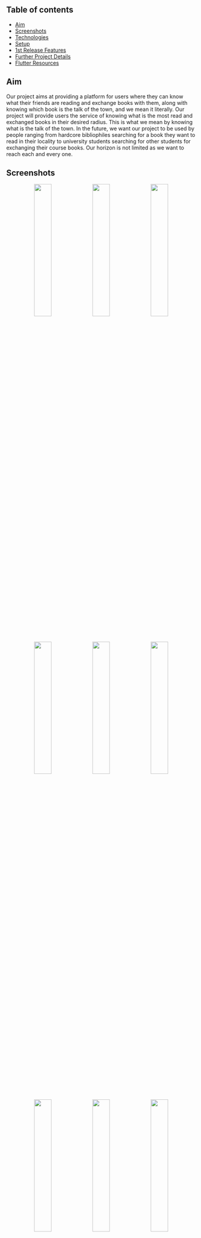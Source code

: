 ## Table of contents

* [Aim](#aim)
* [Screenshots](#screenshots)
* [Technologies](#technologies)
* [Setup](#setup)
* [1st Release Features](#1st-release-features)
* [Further Project Details](#further-project-details)
* [Flutter Resources](#flutter-resources)

## Aim

Our project aims at providing a platform for users where they can know what their friends are reading and exchange books with them, along with knowing which book is the talk of the town, and we mean it literally. Our project will provide users the service of knowing what is the most read and exchanged books in their desired radius. This is what we mean by knowing what is the talk of the town. In the future, we want our project to be used by people ranging from hardcore bibliophiles searching for a book they want to read in their locality to university students searching for other students for exchanging their course books. Our horizon is not limited as we want to reach each and every one.

## Screenshots

<p align = "Center">
 <img  src="https://user-images.githubusercontent.com/59333817/111777617-88d6ee80-88d9-11eb-994b-ecea2fc9b01c.jpeg" width="30%" height="30%" />
 <img  src="https://user-images.githubusercontent.com/59333817/111777662-97bda100-88d9-11eb-930a-2566fede248a.jpeg" width="30%" height="30%" />
 <img  src="https://user-images.githubusercontent.com/59333817/111777996-0ac71780-88da-11eb-947e-2ec0d4bc562b.jpeg" width="30%" height="30%" />
 </p>
 <br>
 <p align = "Center">
 <img  src="https://user-images.githubusercontent.com/59333817/111780909-0ac91680-88de-11eb-8761-58046afdaec8.jpeg" width="30%" height="30%" />
 <img  src="https://user-images.githubusercontent.com/59333817/111781130-2df3c600-88de-11eb-99f7-d08f2210c920.jpeg" width="30%" height="30%" />
 <img  src="https://user-images.githubusercontent.com/59333817/111780924-10bef780-88de-11eb-840e-c4b8f7fad08d.jpeg" width="30%" height="30%" />
  </p>
  <br>
  <p align = "Center">
 <img  src="https://user-images.githubusercontent.com/59333817/111782093-a35f9680-88de-11eb-935f-9836d7b3e89c.jpeg" width="30%" height="30%" />
 <img  src="https://user-images.githubusercontent.com/59333817/111782106-a65a8700-88de-11eb-94fa-52725570dbdb.jpeg" width="30%" height="30%" />
 <img  src="https://user-images.githubusercontent.com/59333817/111782207-c4c08280-88de-11eb-8c00-aece1493431b.jpeg" width="30%" height="30%" />
  </p>
  <br>

## Technologies

* Flutter  
* Firebase
* Figma
* Mapbox API

## Setup

```markdown
git clone https://github.com/Project-Easter/Flutter-UI
```

```markdown
cd Flutter-UI
```

```markdown
flutter run
```

## 1st Release Features

List of features ready:

* Google/Facebook/Mobile Authentication
* User Library
* Mapbox Location API
* Adding Bookmarks 
* Profile Page UI
* Settings UI

To-do list:

* App Terms and Conditions
* Auto-generated mail after the exchange  
* Book Recommendations via ML
* Manually changing the location.
* User Ratings
* User Reviews
* Backend Integrations  

## Further Project Details

* [Design (Might get changed in future)](https://www.figma.com/file/uhWQuE4EKDHR8AqH4p3eFK/Books-App?node-id=0%3A1)
* [Documentation](https://docs.google.com/document/d/1vd0gLJV_nUYALC1hlKB3z4tfM7827aw105ZUXYMtMSE/edit#)
* [Presentation](https://docs.google.com/presentation/d/1JixGIcBdiv_HLNc6sxt516U3mi4K08a_/edit#slide=id.p5)

## Flutter Resources

* [Lab: Write your first Flutter app](https://flutter.dev/docs/get-started/codelab)
* [Cookbook: Useful Flutter samples](https://flutter.dev/docs/cookbook)
* [Flutter Documentation](https://flutter.dev/docs)






Table of Contents
Softwares Required
Start Contributing
Screenshots



Softwares-Required:
Flutter Sdk
Android Studio/VS Code


Visit here to know how to install the mentioned requirements. It is flutter team's official docs over the installation. Also, you can check here for more info.

Start-Contributing:
Step 1: Fork this repository
A fork would place a copy of this project in your GitHub Account
Fork

Step 2: Clone the repository
Cloning the repository will place a local copy of project on your own machine

Copy the URL from the copy to clipboard icon

Copy To Clipboard

Open a terminal and run the following git command :

git clone https://github.com/<your-user-name>/Flutter-UI.git

Step 3: Create a branch
A branch is a way to keep your changes separate from the main part of the project called Master. For example if things go wrong and you are not happy with your changes you can simply delete the branch and the main project won't be affected.
Change to the repository directory on your computer (if you are not already there):

cd Flutter-UI

Now create a branch using the git checkout command:

git checkout -b <your-name-profile-card>

(While the branch name can be anything we suggest you to keep it the way we mentioned.)

Step 4: Make necessary changes and commit
Open the project in Android Studio or VS Code. Make sure you are not on master branch.

A schema of the different models used in the app is shared here(the link will be there). We are using Firebase to store information. Select any one of the issue that we have created and follow the instructions there and after you have finally solved the problem.

Add those changes to the branch you just created using the git add command:

git add .

Now commit those changes using the git commit command:

git commit -m "<your-name> Profile Card Added"

Step 5: Push Changes
Push your changes using the command git push origin <your-branch-name>

Step 6: Make a Pull Request
Go to your repository on GitHub, you'll see a Compare & pull request button. Click on it.
